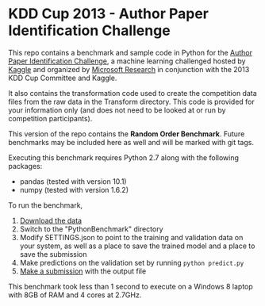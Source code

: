 KDD Cup 2013 - Author Paper Identification Challenge
====================================================

This repo contains a benchmark and sample code in Python for the [Author Paper Identification Challenge](https://www.kaggle.com/c/kdd-cup-2013-author-paper-identification-challenge), a machine learning challenged hosted by [Kaggle](https://www.kaggle.com) and organized by [Microsoft Research](http://research.microsoft.com/) in conjunction with the 2013 KDD Cup Committee and Kaggle.

It also contains the transformation code used to create the competition data files from the raw data in the Transform directory. This code is provided for your information only (and does not need to be looked at or run by competition participants).

This version of the repo contains the **Random Order Benchmark**. Future benchmarks may be included here as well and will be marked with git tags.

Executing this benchmark requires Python 2.7 along with the following packages:

 - pandas (tested with version 10.1)
 - numpy (tested with version 1.6.2)

To run the benchmark,

1. [Download the data](https://www.kaggle.com/c/kdd-cup-2013-author-paper-identification-challenge/data)
2. Switch to the "PythonBenchmark" directory
3. Modify SETTINGS.json to point to the training and validation data on your system, as well as a place to save the trained model and a place to save the submission
4. Make predictions on the validation set by running `python predict.py`
5. [Make a submission](https://www.kaggle.com/c/kdd-cup-2013-author-paper-identification-challenge/team/select) with the output file

This benchmark took less than 1 second to execute on a Windows 8 laptop with 8GB of RAM and 4 cores at 2.7GHz.
